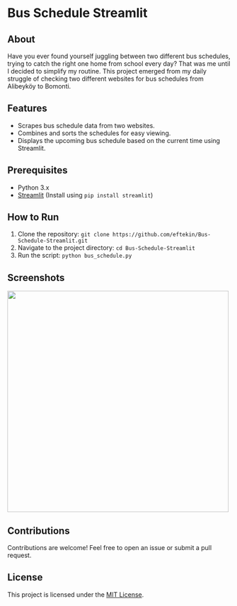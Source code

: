 # Bus Schedule Streamlit

## About

Have you ever found yourself juggling between two different bus schedules, trying to catch the right one home from school every day? That was me until I decided to simplify my routine. This project emerged from my daily struggle of checking two different websites for bus schedules from Alibeyköy to Bomonti.

## Features

- Scrapes bus schedule data from two websites.
- Combines and sorts the schedules for easy viewing.
- Displays the upcoming bus schedule based on the current time using Streamlit.

## Prerequisites

- Python 3.x
- [Streamlit](https://streamlit.io/) (Install using `pip install streamlit`)

## How to Run

1. Clone the repository: `git clone https://github.com/eftekin/Bus-Schedule-Streamlit.git`
2. Navigate to the project directory: `cd Bus-Schedule-Streamlit`
3. Run the script: `python bus_schedule.py`

## Screenshots

<img src="https://github.com/eftekin/Bus-Schedule-Streamlit/assets/75522456/51050366-5c9a-44cf-a978-7ccaf3891bc3" width="500">

## Contributions

Contributions are welcome! Feel free to open an issue or submit a pull request.

## License

This project is licensed under the [MIT License](LICENSE).
